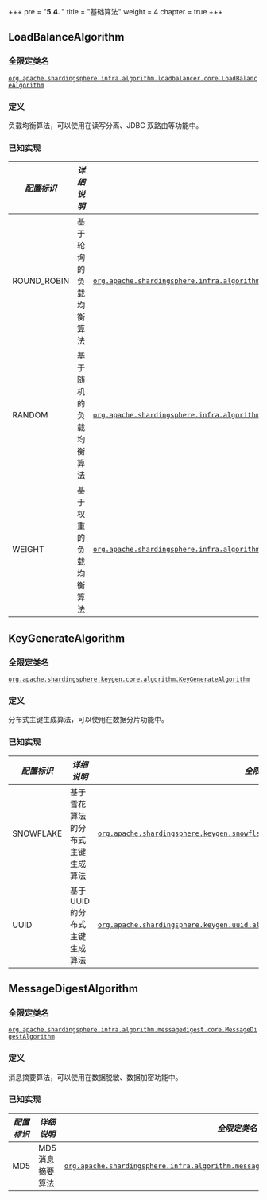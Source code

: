 +++
pre = "<b>5.4. </b>"
title = "基础算法"
weight = 4
chapter = true
+++

## LoadBalanceAlgorithm

### 全限定类名

[`org.apache.shardingsphere.infra.algorithm.loadbalancer.core.LoadBalanceAlgorithm`](https://github.com/apache/shardingsphere/blob/master/infra/algorithm/type/load-balancer/core/src/main/java/org/apache/shardingsphere/infra/algorithm/loadbalancer/core/LoadBalanceAlgorithm.java)

### 定义

负载均衡算法，可以使用在读写分离、JDBC 双路由等功能中。

### 已知实现

| *配置标识*      | *详细说明*        | *全限定类名*                                                                                                                                                                                                                                                                                                                              |
|-------------|---------------|--------------------------------------------------------------------------------------------------------------------------------------------------------------------------------------------------------------------------------------------------------------------------------------------------------------------------------------|
| ROUND_ROBIN | 基于轮询的负载均衡算法 | [`org.apache.shardingsphere.infra.algorithm.loadbalancer.round.robin.RoundRobinLoadBalanceAlgorithm`](https://github.com/apache/shardingsphere/blob/master/infra/algorithm/load-balancer/type/round-robin/src/main/java/org/apache/shardingsphere/infra/algorithm/loadbalancer/round/robin/RoundRobinLoadBalanceAlgorithm.java) |
| RANDOM      | 基于随机的负载均衡算法 | [`org.apache.shardingsphere.infra.algorithm.loadbalancer.random.RandomLoadBalanceAlgorithm`](https://github.com/apache/shardingsphere/blob/master/infra/algorithm/type/load-balancer/type/random/src/main/java/org/apache/shardingsphere/infra/algorithm/loadbalancer/random/RandomLoadBalanceAlgorithm.java)         |
| WEIGHT      | 基于权重的负载均衡算法 | [`org.apache.shardingsphere.infra.algorithm.loadbalancer.weight.WeightLoadBalanceAlgorithm`](https://github.com/apache/shardingsphere/blob/master/infra/algorithm/type/load-balancer/type/weight/src/main/java/org/apache/shardingsphere/infra/algorithm/loadbalancer/weight/WeightLoadBalanceAlgorithm.java)         |

## KeyGenerateAlgorithm

### 全限定类名

[`org.apache.shardingsphere.keygen.core.algorithm.KeyGenerateAlgorithm`](https://github.com/apache/shardingsphere/blob/master/infra/algorithm/type/key-generator/core/src/main/java/org/apache/shardingsphere/infra/algorithm/keygen/core/KeyGenerateAlgorithm.java)

### 定义

分布式主键生成算法，可以使用在数据分片功能中。

### 已知实现

| *配置标识*       | *详细说明*                      | *全限定类名*                                                                                                                                                                                                                                                                                               |
|-----------------|--------------------------------|----------------------------------------------------------------------------------------------------------------------------------------------------------------------------------------------------------------------------------------------------------------------------------------------------------|
| SNOWFLAKE       | 基于雪花算法的分布式主键生成算法    | [`org.apache.shardingsphere.keygen.snowflake.algorithm.SnowflakeKeyGenerateAlgorithm`](https://github.com/apache/shardingsphere/blob/master/infra/algorithm/type/key-generator/type/snowflake/src/main/java/org/apache/shardingsphere/infra/algorithm/keygen/snowflake/SnowflakeKeyGenerateAlgorithm.java)    |
| UUID            | 基于 UUID 的分布式主键生成算法     | [`org.apache.shardingsphere.keygen.uuid.algorithm.UUIDKeyGenerateAlgorithm`](https://github.com/apache/shardingsphere/blob/master/infra/algorithm/type/key-generator/type/uuid/src/main/java/org/apache/shardingsphere/infra/algorithm/keygen/uuid/UUIDKeyGenerateAlgorithm.java)                             |

## MessageDigestAlgorithm

### 全限定类名

[`org.apache.shardingsphere.infra.algorithm.messagedigest.core.MessageDigestAlgorithm`](https://github.com/apache/shardingsphere/blob/master/infra/algorithm/type/message-digest/core/src/main/java/org/apache/shardingsphere/infra/algorithm/messagedigest/core/MessageDigestAlgorithm.java)

### 定义

消息摘要算法，可以使用在数据脱敏、数据加密功能中。

### 已知实现

| *配置标识* | *详细说明*      | *全限定类名*                                                                                                                                                                                                                                                                                               |
|--------|-------------|----------------------------------------------------------------------------------------------------------------------------------------------------------------------------------------------------------------------------------------------------------------------------------------------------------|
| MD5    | MD5 消息摘要算法 | [`org.apache.shardingsphere.infra.algorithm.messagedigest.md5.MD5MessageDigestAlgorithm`](https://github.com/apache/shardingsphere/blob/master/infra/algorithm/type/message-digest/type/md5/src/main/java/org/apache/shardingsphere/infra/algorithm/messagedigest/md5/MD5MessageDigestAlgorithm.java)    |
